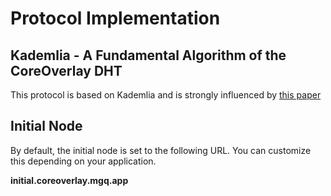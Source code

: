 # Protocol Implementation

## Kademlia - A Fundamental Algorithm of the CoreOverlay DHT

This protocol is based on Kademlia and is strongly influenced by [this paper](https://pdos.csail.mit.edu/~petar/papers/maymounkov-kademlia-lncs.pdf)

## Initial Node

By default, the initial node is set to the following URL. You can customize this depending on your application.

**initial.coreoverlay.mgq.app**
